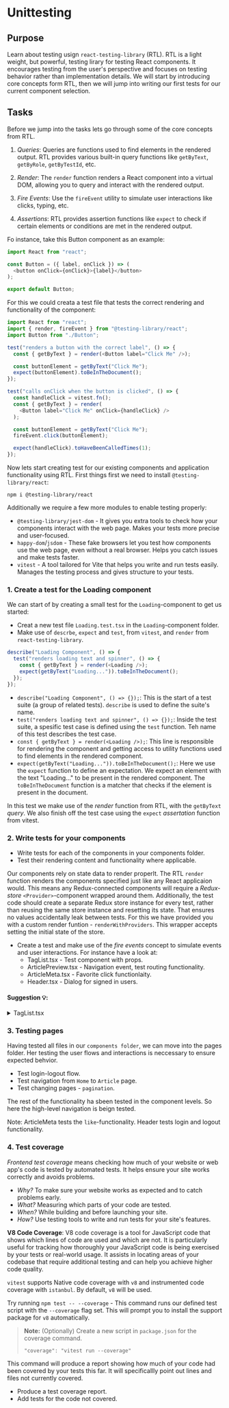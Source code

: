 # Unittesting

## Purpose

Learn about testing usign `react-testing-library` (RTL). RTL is a light weight, but powerful, testing lirary for testing React components. It encourages testing from the user's perspective and focuses on testing behavior rather than implementation details. We will start by introducing core concepts form RTL, then we will jump into writing our first tests for our current component selection.

## Tasks

Before we jump into the tasks lets go through some of the core concepts from RTL.

1. _Queries_: Queries are functions used to find elements in the rendered output. RTL provides various built-in query functions like `getByText`, `getByRole`, `getByTestId`, etc.

2. _Render_: The `render` function renders a React component into a virtual DOM, allowing you to query and interact with the rendered output.

3. _Fire Events_: Use the `fireEvent` utility to simulate user interactions like clicks, typing, etc.

4. _Assertions_: RTL provides assertion functions like `expect` to check if certain elements or conditions are met in the rendered output.

Fo instance, take this Button component as an example:

```ts
import React from "react";

const Button = ({ label, onClick }) => (
  <button onClick={onClick}>{label}</button>
);

export default Button;
```

For this we could creata a test file that tests the correct rendering and functionality of the component:

```ts
import React from "react";
import { render, fireEvent } from "@testing-library/react";
import Button from "./Button";

test("renders a button with the correct label", () => {
  const { getByText } = render(<Button label="Click Me" />);

  const buttonElement = getByText("Click Me");
  expect(buttonElement).toBeInTheDocument();
});

test("calls onClick when the button is clicked", () => {
  const handleClick = vitest.fn();
  const { getByText } = render(
    <Button label="Click Me" onClick={handleClick} />
  );

  const buttonElement = getByText("Click Me");
  fireEvent.click(buttonElement);

  expect(handleClick).toHaveBeenCalledTimes(1);
});
```

Now lets start creating test for our existing components and application functionality using RTL. First things first we need to install `@testing-library/react`:

```
npm i @testing-library/react
```

Additionally we require a few more modules to enable testing properly:

- `@testing-library/jest-dom` - It gives you extra tools to check how your components interact with the web page. Makes your tests more precise and user-focused.
- `happy-dom`/`jsdom` - These fake browsers let you test how components use the web page, even without a real browser. Helps you catch issues and make tests faster.
- `vitest` - A tool tailored for Vite that helps you write and run tests easily. Manages the testing process and gives structure to your tests.

### 1. Create a test for the Loading component

We can start of by creating a small test for the `Loading`-component to get us started:

- Creat a new test file `Loading.test.tsx` in the `Loading`-component folder.
- Make use of `descrbe`, `expect` and `test`, from `vitest`, and `render` from `react-testing-library`.

```ts
describe("Loading Component", () => {
  test("renders loading text and spinner", () => {
    const { getByText } = render(<Loading />);
    expect(getByText("Loading...")).toBeInTheDocument();
  });
});
```

- `describe("Loading Component", () => {});`: This is the start of a test suite (a group of related tests). `describe` is used to define the suite's name.
- `test("renders loading text and spinner", () => {});`: Inside the test suite, a spesific test case is defined using the `test` function. Teh name of this test describes the test case.
- `const { getByText } = render(<Loading />);`: This line is responsible for rendering the component and getting access to utility functions used to find elements in the rendered component.
- `expect(getByText("Loading...")).toBeInTheDocument();`: Here we use the `expect` function to define an expectation. We expect an element with the text "Loading..." to be present in the rendered component. The `toBeInTheDocument`
  function is a matcher that checks if the element is present in the document.

In this test we make use of the _render_ function from RTL, with the `getByText` _query_. We also finish off the test case using the `expect` _assertation_ function from vitest.

### 2. Write tests for your components

- Write tests for each of the components in your components folder.
- Test their rendering content and functionality where applicable.

Our components rely on state data to render properlt. The RTL `render` function renders the components specified just like any React applicaion would. This means any Redux-connected components will require a _Redux-store_ `<Provider>`-component wrapped around them. Additionally, the test code should create a separate Redux store instance for every test, rather than reusing the same store instance and resetting its state. That ensures no values accidentally leak between tests. For this we have provided you with a custom render funtion - `renderWithProviders`. This wrapper accepts setting the initial state of the store.

- Create a test and make use of the _fire events_ concept to simulate events and user interactions. For instance have a look at:
  - TagList.tsx - Test component with props.
  - ArticlePreview.tsx - Navigation event, test routing functionality.
  - ArticleMeta.tsx - Favorite click functionlaity.
  - Header.tsx - Dialog for signed in users.

#### Suggestion 💡:

<details>
<summary>TagList.tsx</summary>

```tsx
import { render, screen } from "@testing-library/react";
import { describe, expect, test } from "vitest";
import TagList from "./TagList";

describe("TagList component", () => {
  const tagList = ["Tag 1", "Tag 2", "Tag 3"];

  test("renders a list of tags", () => {
    const { getByText } = render(<TagList tagList={tagList} />);

    tagList.forEach((tag) => {
      expect(getByText(tag)).toBeInTheDocument();
    });

    const tagElements = screen.getAllByRole("listitem");
    expect(tagElements).toHaveLength(tagList.length);
  });

  test('applies "start" position class', () => {
    const { container } = render(
      <TagList tagList={tagList} position="start" />
    );

    const tagListElement = container.querySelector(".tag-list.tag-list--start");
    expect(tagListElement).not.toBeNull();
  });
});
```

</details>

### 3. Testing pages

Having tested all files in our `components folder`, we can move into the pages folder. Her testing the user flows and interactions is neccessary to ensure expected behvior.

- Test login-logout flow.
- Test navigation from `Home` to `Article` page.
- Test changing pages - `pagination`.

The rest of the functionality ha sbeen tested in the component levels. So here the high-level navigation is beign tested.

Note: ArticleMeta tests the `like`-functionality. Header tests login and logout functionality.

### 4. Test coverage

_Frontend test coverage_ means checking how much of your website or web app's code is tested by automated tests. It helps ensure your site works correctly and avoids problems.

- _Why?_ To make sure your website works as expected and to catch problems early.
- _What?_ Measuring which parts of your code are tested.
- _When?_ While building and before launching your site.
- _How?_ Use testing tools to write and run tests for your site's features.

**V8 Code Coverage**:
V8 code coverage is a tool for JavaScript code that shows which lines of code are used and which are not. It is particularly useful for tracking how thoroughly your JavaScript code is being exercised by your tests or real-world usage. It assists in locating areas of your codebase that require additional testing and can help you achieve higher code quality.

`vitest` supports Native code coverage with `v8` and instrumented code coverage with `istanbul`. By default, `v8` will be used.

Try running `npm test -- --coverage` - This command runs our defined test script with the `--coverage` flag set. This will prompt you to install the support package for `v8` automatically.

> **Note:** (Optionally) Create a new script in `package.json` for the coverage command.
>
> ```
> "coverage": "vitest run --coverage"
> ```

This command will produce a report showing how much of your code had been covered by your tests this far. It will specificallly point out lines and files not currently covered.

- Produce a test coverage report.
- Add tests for the code not covered.
